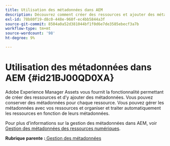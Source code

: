 ```yaml
---
title: Utilisation des métadonnées dans AEM
description: Découvrez comment créer des ressources et ajouter des métadonnées à l’aide de Ressources Adobe Experience Manager. Gestion des métadonnées à partir des guides d’AEM.
exl-id: 78b80f19-d8c0-448e-960f-ec4bb5844a3f
source-git-commit: 8504a0a52d381044bf1f0d6e7de3585ebecf3a7b
workflow-type: tm+mt
source-wordcount: '98'
ht-degree: 9%

---
```


# Utilisation des métadonnées dans AEM {#id21BJ00QD0XA}

Adobe Experience Manager Assets vous fournit la fonctionnalité permettant de créer des ressources et d’y ajouter des métadonnées. Vous pouvez conserver des métadonnées pour chaque ressource. Vous pouvez gérer les métadonnées avec vos ressources et organiser et traiter automatiquement les ressources en fonction de leurs métadonnées.

Pour plus d’informations sur la gestion des métadonnées dans AEM, voir [Gestion des métadonnées des ressources numériques](https://experienceleague.adobe.com/docs/experience-manager-65/assets/using/metadata.html?lang=fr).

**Rubrique parente :**[ Gestion des métadonnées](manage-metadata.md)
